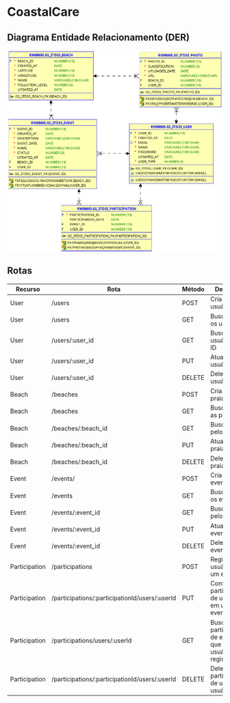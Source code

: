 # CoastalCare

## Diagrama Entidade Relacionamento (DER)
![DER.png](doc-images/DER.png)

## Rotas
| **Recurso**        | **Rota**                                       | **Método** | **Descrição**                                                       |
|--------------------|------------------------------------------------|------------|---------------------------------------------------------------------|
| User               | /users                                         | POST       | Cria um usuário                                                     |
| User               | /users                                         | GET        | Busca todos os usuários                                             |
| User               | /users/:user_id                                | GET        | Busca usuário pelo ID                                               |
| User               | /users/:user_id                                | PUT        | Atualiza um usuário                                                 |
| User               | /users/:user_id                                | DELETE     | Deleta um usuário                                                   |
| Beach              | /beaches                                       | POST       | Cria uma praia                                                      |
| Beach              | /beaches                                       | GET        | Busca todas as praias                                               |
| Beach              | /beaches/:beach_id                             | GET        | Busca praia pelo ID                                                 |
| Beach              | /beaches/:beach_id                             | PUT        | Atualiza uma praia                                                  |
| Beach              | /beaches/:beach_id                             | DELETE     | Deleta uma praia                                                    |
| Event              | /events/                                       | POST       | Cria um evento                                                      |
| Event              | /events                                        | GET        | Busca todos os eventos                                              |
| Event              | /events/:event_id                              | GET        | Busca evento pelo ID                                                |
| Event              | /events/:event_id                              | PUT        | Atualiza um evento                                                  |
| Event              | /events/:event_id                              | DELETE     | Deleta um evento                                                    |
| Participation      | /participations                                | POST       | Registra usuário em um evento                                       |
| Participation      | /participations/:participationId/users/:userId | PUT        | Confirma participação de usuário em um evento                       |
| Participation      | /participations/users/:userId                  | GET        | Busca todas participações de eventos que um usuário está registrado |
| Participation      | /participations/:participationId/users/:userId | DELETE     | Deleta participação de um usuário                                   |
